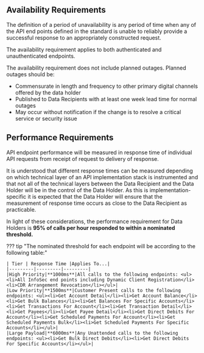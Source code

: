 ## Availability Requirements

The definition of a period of unavailability is any period of time when any of the API end points defined in the 
standard is unable to reliably provide a successful response to an appropriately constructed request.

The availability requirement applies to both authenticated and unauthenticated endpoints.

The availability requirement does not include planned outages. Planned outages should be:

- Commensurate in length and frequency to other primary digital channels offered by the data holder
- Published to Data Recipients with at least one week lead time for normal outages
- May occur without notification if the change is to resolve a critical service or security issue

## Performance Requirements

API endpoint performance will be measured in response time of individual API requests from receipt of request to delivery of response.

It is understood that different response times can be measured depending on which technical layer of an API implementation 
stack is instrumented and that not all of the technical layers between the Data Recipient and the Data Holder
will be in the control of the Data Holder. As this is implementation-specific it is expected that the Data Holder will 
ensure that the measurement of response time occurs as close to the Data Recipient as practicable.

In light of these considerations, the performance requirement for Data Holders is **95% of calls per hour responded to within a nominated threshold.**
 
??? tip "The nominated threshold for each endpoint will be according to the following table:"

    | Tier | Response Time |Applies To...|
    |---------|---------|---------|
    |High Priority|**1000ms**|All calls to the following endpoints: <ul><li>All InfoSec end points including Dynamic Client Registration</li><li>CDR Arrangement Revocation</li></ul>|
    |Low Priority|**1500ms**|Customer Present calls to the following endpoints: <ul><li>Get Account Detail</li><li>Get Account Balance</li><li>Get Bulk Balances</li><li>Get Balances For Specific Accounts</li><li>Get Transactions For Account</li><li>Get Transaction Detail</li><li>Get Payees</li><li>Get Payee Detail</li><li>Get Direct Debits For Account</li><li>Get Scheduled Payments For Account</li><li>Get Scheduled Payments Bulk</li><li>Get Scheduled Payments For Specific Accounts</li></ul>|
    |Large Payload|**6000ms**|Any Unattended calls to the following endpoints: <ul><li>Get Bulk Direct Debits</li><li>Get Direct Debits For Specific Accounts</li></ul>|